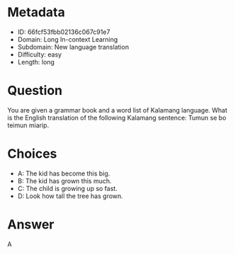 # Metadata

- ID: 66fcf53fbb02136c067c91e7
- Domain: Long In-context Learning
- Subdomain: New language translation
- Difficulty: easy
- Length: long

# Question

You are given a grammar book and a word list of Kalamang language. What is the English translation of the following Kalamang sentence: Tumun se bo teimun miarip.

# Choices

- A: The kid has become this big.
- B: The kid has grown this much.
- C: The child is growing up so fast.
- D: Look how tall the tree has grown.

# Answer

A
